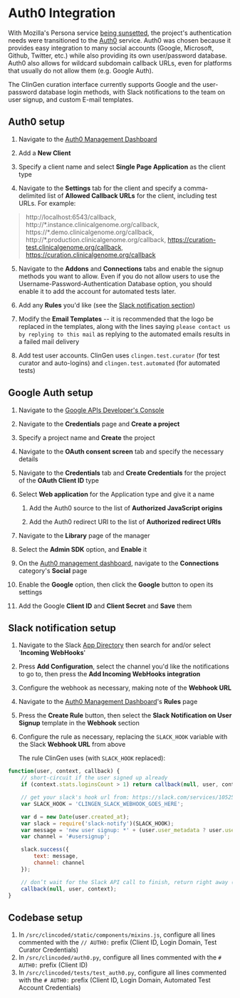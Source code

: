# Auth0 Integration

With Mozilla's Persona service [being sunsetted](https://developer.mozilla.org/en-US/Persona), the project's authentication needs were transitioned to the [Auth0](https://auth0.com/) service. Auth0 was chosen because it provides easy integration to many social accounts (Google, Microsoft, Github, Twitter, etc.) while also providing its own user/password database. Auth0 also allows for wildcard subdomain callback URLs, even for platforms that usually do not allow them (e.g. Google Auth).

The ClinGen curation interface currently supports Google and the user-password database login methods, with Slack notifications to the team on user signup, and custom E-mail templates.


## Auth0 setup

1. Navigate to the [Auth0 Management Dashboard](https://manage.auth0.com/)

2. Add a **New Client**

3. Specify a client name and select **Single Page Application** as the client type

4. Navigate to the **Settings** tab for the client and specify a comma-delimited list of **Allowed Callback URLs** for the client, including test URLs. For example:
> http://localhost:6543/callback, http://\*.instance.clinicalgenome.org/callback, https://\*.demo.clinicalgenome.org/callback, http://\*.production.clinicalgenome.org/callback, https://curation-test.clinicalgenome.org/callback, https://curation.clinicalgenome.org/callback

5. Navigate to the **Addons** and **Connections** tabs and enable the signup methods you want to allow. Even if you do not allow users to use the Username-Password-Authentication Database option, you should enable it to add the account for automated tests later.

6. Add any **Rules** you'd like (see the [Slack notification section](#slack-notification-section))

7. Modify the **Email Templates** -- it is recommended that the logo be replaced in the templates, along with the lines saying `please contact us by replying to this mail` as replying to the automated emails results in a failed mail delivery

8. Add test user accounts. ClinGen uses `clingen.test.curator` (for test curator and auto-logins) and `clingen.test.automated` (for automated tests)


## Google Auth setup

1. Navigate to the [Google APIs Developer's Console](https://console.developers.google.com/)

2. Navigate to the **Credentials** page and **Create a project**

3. Specify a project name and **Create** the project

4. Navigate to the **OAuth consent screen** tab and specify the necessary details

5. Navigate to the **Credentials** tab and **Create Credentials** for the project of the **OAuth Client ID** type

5. Select **Web application** for the Application type and give it a name

	1. Add the Auth0 source to the list of **Authorized JavaScript origins**

	2. Add the Auth0 redirect URI to the list of **Authorized redirect URIs**

6. Navigate to the **Library** page of the manager

7. Select the **Admin SDK** option, and **Enable** it

8. On the [Auth0 management dashboard](https://manage.auth0.com/), navigate to the **Connections** category's **Social** page

9. Enable the **Google** option, then click the **Google** button to open its settings

10. Add the Google **Client ID** and **Client Secret** and **Save** them


## Slack notification setup

1. Navigate to the Slack [App Directory](https://clingenstanford.slack.com/apps/) then search for and/or select '**Incoming WebHooks**'

2. Press **Add Configuration**, select the channel you'd like the notifications to go to, then press the **Add Incoming WebHooks integration**

3. Configure the webhook as necessary, making note of the **Webhook URL**

4. Navigate to the [Auth0 Management Dashboard](https://manage.auth0.com/)'s **Rules** page

5. Press the **Create Rule** button, then select the **Slack Notification on User Signup** template in the **Webhook** section

6. Configure the rule as necessary, replacing the `SLACK_HOOK` variable with the Slack **Webhook URL** from above

	The rule ClinGen uses (with `SLACK_HOOK` replaced):

```javascript
function(user, context, callback) {
	// short-circuit if the user signed up already
	if (context.stats.loginsCount > 1) return callback(null, user, context);

	// get your slack's hook url from: https://slack.com/services/10525858050
	var SLACK_HOOK = 'CLINGEN_SLACK_WEBHOOK_GOES_HERE';

	var d = new Date(user.created_at);
	var slack = require('slack-notify')(SLACK_HOOK);
	var message = 'new user signup: *' + (user.user_metadata ? user.user_metadata.name : (user.name ? user.name : user.email)) + '* (' + user.email + ') at ' + d.toString();
	var channel = '#usersignup';

	slack.success({
		text: message,
		channel: channel
	});

	// don’t wait for the Slack API call to finish, return right away (the request will continue on the sandbox)`
	callback(null, user, context);
}
```


## Codebase setup

1. In `/src/clincoded/static/components/mixins.js`, configure all lines commented with the `// AUTH0:` prefix (Client ID, Login Domain, Test Curator Credentials)
2. In `/src/clincoded/auth0.py`, configure all lines commented with the `# AUTH0:` prefix (Client ID)
3. In `/src/clincoded/tests/test_auth0.py`, configure all lines commented with the `# AUTH0:` prefix (Client ID, Login Domain, Automated Test Account Credentials)